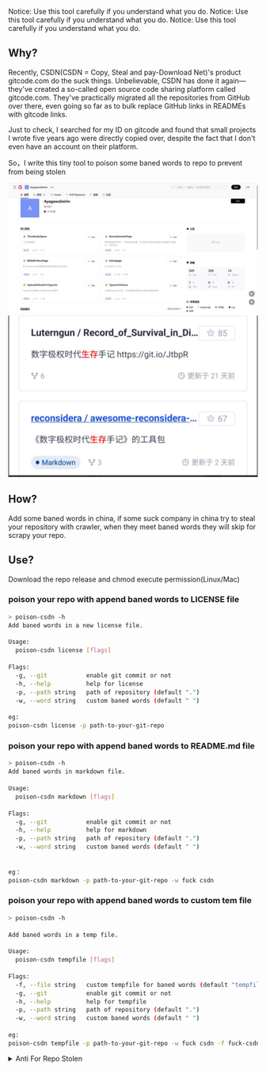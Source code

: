 Notice: Use this tool carefully if you understand what you do.
Notice: Use this tool carefully if you understand what you do.
Notice: Use this tool carefully if you understand what you do.

## Why?

Recently, CSDN(CSDN = Copy, Steal and pay-Download Net)'s product gitcode.com do the suck things.
Unbelievable, CSDN has done it again—they've created a so-called open source code sharing platform called gitcode.com.
They've practically migrated all the repositories from GitHub over there, even going so far as to bulk replace GitHub
links in READMEs with gitcode links.

Just to check, I searched for my ID on gitcode and found that small projects I wrote five years ago were directly copied
over, despite the fact that I don't even have an account on their platform.

So，I write this tiny tool to poison some baned words to repo to prevent from being stolen

![](dist/img.png)
![](dist/img_1.png)

## How?

Add some baned words in china, if some suck company in china try to steal
your repository with crawler, when they meet baned words they will skip for scrapy your repo.

## Use?

Download the repo release and chmod execute permission(Linux/Mac)

### poison your repo with append baned words to LICENSE file

```bash
> poison-csdn -h
Add baned words in a new license file.

Usage:
  poison-csdn license [flags]

Flags:
  -g, --git           enable git commit or not
  -h, --help          help for license
  -p, --path string   path of repository (default ".")
  -w, --word string   custom baned words (default " ")

eg:
poison-csdn license -p path-to-your-git-repo


```

### poison your repo with append baned words to README.md file

```bash
> poison-csdn -h
Add baned words in markdown file.

Usage:
  poison-csdn markdown [flags]

Flags:
  -g, --git           enable git commit or not
  -h, --help          help for markdown
  -p, --path string   path of repository (default ".")
  -w, --word string   custom baned words (default " ")


eg：
poison-csdn markdown -p path-to-your-git-repo -w fuck csdn

```

### poison your repo with append baned words to custom tem file

```bash
> poison-csdn -h

Add baned words in a temp file.

Usage:
  poison-csdn tempfile [flags]

Flags:
  -f, --file string   custom tempfile for baned words (default "tempfile.txt")
  -g, --git           enable git commit or not
  -h, --help          help for tempfile
  -p, --path string   path of repository (default ".")
  -w, --word string   custom baned words (default " ")

eg:
poison-csdn tempfile -p path-to-your-git-repo -w fuck csdn -f fuck-csdn.txt 


```

<details>
<summary>Anti For Repo Stolen</summary>
########Anti CSDN Stolen Repo With Baned Words########

CSDN has unauthorizedly created accounts on their GitCode platform for GitHub users
and cloned repositories from their accounts without permission. We strongly protest and boycott such rogue behavior.
As a response, we should include banned keywords in our repository files - 20240626 Fireinrain.

fuck csdn
######Anti CSDN Stolen Repo With Baned Words End######
</details>
